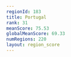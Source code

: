 ```yaml
---
regionId: 183
title: Portugal
rank: 31
meanScore: 75.53
globalMeanScore: 69.33
numRegions: 220
layout: region_score
---
```

